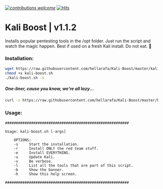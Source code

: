 ###### [![contributions welcome](https://img.shields.io/badge/contributions-welcome-brightgreen.svg?style=flat)](https://github.com/hellarafa/Kali-Setup-Script/issues) [![Hits](http://hits.dwyl.com/{hellarafa}/{Kali-Setup-Script}.svg)](http://hits.dwyl.com/{hellarafa}/{Kali-Setup-Script})
# Kali Boost | v1.1.2

Installs popular pentesting tools in the /opt folder. Just run the script and watch the magic happen. Best if used on a fresh Kali install. Do not eat. :100:

### Installation:
```bash
wget https://raw.githubusercontent.com/hellarafa/Kali-Boost/master/kali-boost.sh
chmod +x kali-boost.sh
./kali-boost.sh -s
```
##### One-liner, cause you know, we're all lazy...
```bash
curl -s https://raw.githubusercontent.com/hellarafa/Kali-Boost/master/kali-boost.sh | bash /dev/stdin -s
```


### Usage:
```
#########################################################

Usage: kali-boost.sh [-args]

    OPTIONS:
    -s     Start the installation.
    -r     Install ONLY the red team stuff.
    -e     Install EVERYTHING.
    -u     Update Kali.
    -v     Be verbose.
    -l     List all the tools that are part of this script.
    -b     Show the banner.
    -h     Show this help screen.

#########################################################
```

